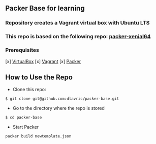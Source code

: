 ## Packer Base for learning

### Repository creates a Vagrant virtual box with Ubuntu LTS

### This repo is based on the following repo: [packer-xenial64](https://github.com/nielsabels/packer-xenial64)

### Prerequisites
[x] [VirtualBox](https://www.virtualbox.org/wiki/Downloads)
[x] [Vagrant](https://www.vagrantup.com/downloads)
[x] [Packer](https://www.packer.io/downloads)

## How to Use the Repo
- Clone this repo:
```shell
$ git clone git@github.com:dlavric/packer-base.git
```

- Go to the directory where the repo is stored
```shell
$ cd packer-base
```

- Start Packer
```shell
packer build newtemplate.json
```

